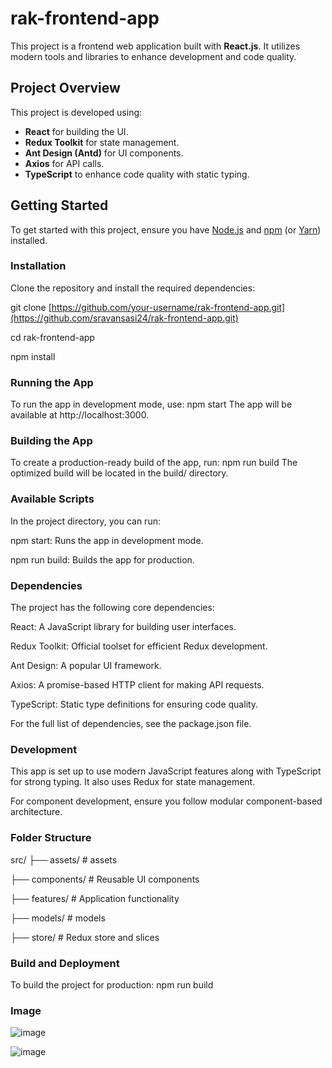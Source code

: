 # rak-frontend-app

This project is a frontend web application built with **React.js**. It utilizes modern tools and libraries to enhance development and code quality.

## Project Overview

This project is developed using:
- **React** for building the UI.
- **Redux Toolkit** for state management.
- **Ant Design (Antd)** for UI components.
- **Axios** for API calls.
- **TypeScript** to enhance code quality with static typing.

## Getting Started

To get started with this project, ensure you have [Node.js](https://nodejs.org/) and [npm](https://www.npmjs.com/) (or [Yarn](https://yarnpkg.com/)) installed.

### Installation

Clone the repository and install the required dependencies:

git clone [https://github.com/your-username/rak-frontend-app.git](https://github.com/sravansasi24/rak-frontend-app.git)

cd rak-frontend-app

npm install

### Running the App
To run the app in development mode, use:
npm start
The app will be available at http://localhost:3000.

### Building the App
To create a production-ready build of the app, run:
npm run build
The optimized build will be located in the build/ directory.

### Available Scripts

In the project directory, you can run:

npm start: Runs the app in development mode.

npm run build: Builds the app for production.

### Dependencies

The project has the following core dependencies:

React: A JavaScript library for building user interfaces.

Redux Toolkit: Official toolset for efficient Redux development.

Ant Design: A popular UI framework.

Axios: A promise-based HTTP client for making API requests.

TypeScript: Static type definitions for ensuring code quality.

For the full list of dependencies, see the package.json file.

### Development

This app is set up to use modern JavaScript features along with TypeScript for strong typing. It also uses Redux for state management.

For component development, ensure you follow modular component-based architecture.

### Folder Structure

src/
├── assets/       # assets

   ├── components/   # Reusable UI components

   ├── features/     # Application functionality

   ├── models/       # models

   ├── store/        # Redux store and slices

### Build and Deployment

To build the project for production:
npm run build

### Image

 ![image](https://github.com/user-attachments/assets/5d68f717-593f-488a-8468-6b92c8b0b48f)

 ![image](https://github.com/user-attachments/assets/d572fc59-cc4a-44ea-aac9-476df7d09a16)


